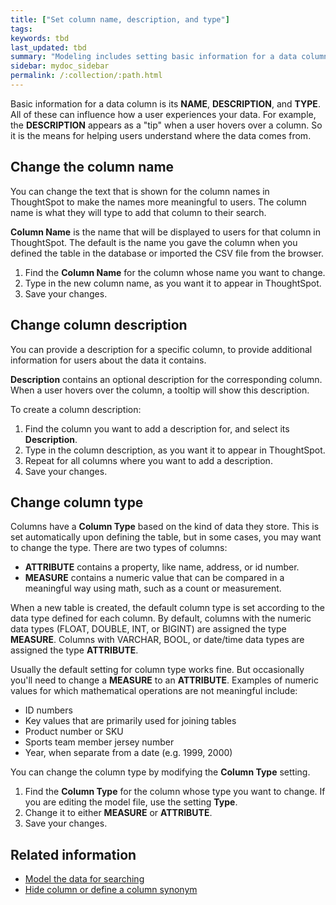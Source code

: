 ```yaml
---
title: ["Set column name, description, and type"]
tags:
keywords: tbd
last_updated: tbd
summary: "Modeling includes setting basic information for a data column such as its name, description, and type."
sidebar: mydoc_sidebar
permalink: /:collection/:path.html
---
```


Basic information for a data column is its **NAME**, **DESCRIPTION**, and **TYPE**. All of these can influence how a user experiences your data. For example, the **DESCRIPTION** appears as a "tip" when a user hovers over a column. So it is the means for helping users understand where the data comes from.

## Change the column name

You can change the text that is shown for the column names in ThoughtSpot to make the names more meaningful to users. The column name is what they will type to add that column to their search.

**Column Name** is the name that will be displayed to users for that column in ThoughtSpot. The default is the name you gave the column when you defined the table in the database or imported the CSV file from the browser.

1.   Find the **Column Name** for the column whose name you want to change.
2.   Type in the new column name, as you want it to appear in ThoughtSpot.
3.   Save your changes.


## Change column description

You can provide a description for a specific column, to provide additional information for users about the data it contains.

**Description** contains an optional description for the corresponding column. When a user hovers over the column, a tooltip will show this description.

To create a column description:

1.   Find the column you want to add a description for, and select its **Description**.
2.   Type in the column description, as you want it to appear in ThoughtSpot.
3.   Repeat for all columns where you want to add a description.
4.   Save your changes.


## Change column type

Columns have a **Column Type** based on the kind of data they store. This is set automatically upon defining the table, but in some cases, you may want to change the type. There are two types of columns:

-   **ATTRIBUTE** contains a property, like name, address, or id number.
-   **MEASURE** contains a numeric value that can be compared in a meaningful way using math, such as a count or measurement.

When a new table is created, the default column type is set according to the data type defined for each column. By default, columns with the numeric data types (FLOAT, DOUBLE, INT, or BIGINT) are assigned the type **MEASURE**. Columns with VARCHAR, BOOL, or date/time data types are assigned the type **ATTRIBUTE**.

Usually the default setting for column type works fine. But occasionally you'll need to change a **MEASURE** to an **ATTRIBUTE**. Examples of numeric values for which mathematical operations are not meaningful include:

-   ID numbers
-   Key values that are primarily used for joining tables
-   Product number or SKU
-   Sports team member jersey number
-   Year, when separate from a date (e.g. 1999, 2000)

You can change the column type by modifying the **Column Type** setting.

1.   Find the **Column Type** for the column whose type you want to change. If you are editing the model file, use the setting **Type**.
2.   Change it to either **MEASURE** or **ATTRIBUTE**.
3.   Save your changes.



## Related information  

- [Model the data for searching](semantic-modeling.html#)
- [Hide column or define a column synonym](change-visibility-synonym.html#)
